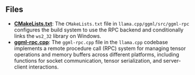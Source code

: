 
## Files
- **[CMakeLists.txt](ggml-rpc/CMakeLists.txt.driver.md)**: The `CMakeLists.txt` file in `llama.cpp/ggml/src/ggml-rpc` configures the build system to use the RPC backend and conditionally links the `ws2_32` library on Windows.
- **[ggml-rpc.cpp](ggml-rpc/ggml-rpc.cpp.driver.md)**: The `ggml-rpc.cpp` file in the `llama.cpp` codebase implements a remote procedure call (RPC) system for managing tensor operations and memory buffers across different platforms, including functions for socket communication, tensor serialization, and server-client interactions.
